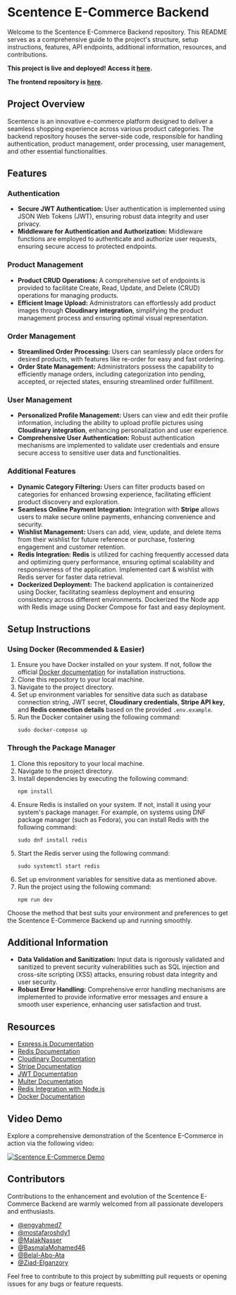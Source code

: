 # Scentence E-Commerce Backend

Welcome to the Scentence E-Commerce Backend repository. This README serves as a comprehensive guide to the project's structure, setup instructions, features, API endpoints, additional information, resources, and contributions.

**This project is live and deployed! Access it [here](https://scentence.vercel.app/).**

**The frontend repository is [here](https://github.com/BasmalaMohamed46/scentence-frontend).**

## Project Overview

Scentence is an innovative e-commerce platform designed to deliver a seamless shopping experience across various product categories. The backend repository houses the server-side code, responsible for handling authentication, product management, order processing, user management, and other essential functionalities.

## Features

### Authentication

- **Secure JWT Authentication:** User authentication is implemented using JSON Web Tokens (JWT), ensuring robust data integrity and user privacy.
- **Middleware for Authentication and Authorization:** Middleware functions are employed to authenticate and authorize user requests, ensuring secure access to protected endpoints.

### Product Management

- **Product CRUD Operations:** A comprehensive set of endpoints is provided to facilitate Create, Read, Update, and Delete (CRUD) operations for managing products.
- **Efficient Image Upload:** Administrators can effortlessly add product images through **Cloudinary integration**, simplifying the product management process and ensuring optimal visual representation.

### Order Management

- **Streamlined Order Processing:** Users can seamlessly place orders for desired products, with features like re-order for easy and fast ordering.
- **Order State Management:** Administrators possess the capability to efficiently manage orders, including categorization into pending, accepted, or rejected states, ensuring streamlined order fulfillment.

### User Management

- **Personalized Profile Management:** Users can view and edit their profile information, including the ability to upload profile pictures using **Cloudinary integration**, enhancing personalization and user experience.
- **Comprehensive User Authentication:** Robust authentication mechanisms are implemented to validate user credentials and ensure secure access to sensitive user data and functionalities.

### Additional Features

- **Dynamic Category Filtering:** Users can filter products based on categories for enhanced browsing experience, facilitating efficient product discovery and exploration.
- **Seamless Online Payment Integration:** Integration with **Stripe** allows users to make secure online payments, enhancing convenience and security.
- **Wishlist Management:** Users can add, view, update, and delete items from their wishlist for future reference or purchase, fostering engagement and customer retention.
- **Redis Integration:** **Redis** is utilized for caching frequently accessed data and optimizing query performance, ensuring optimal scalability and responsiveness of the application. Implemented cart & wishlist with Redis server for faster data retrieval.
- **Dockerized Deployment:** The backend application is containerized using Docker, facilitating seamless deployment and ensuring consistency across different environments. Dockerized the Node app with Redis image using Docker Compose for fast and easy deployment.

## Setup Instructions

### Using Docker (Recommended & Easier)

1. Ensure you have Docker installed on your system. If not, follow the official [Docker documentation](https://docs.docker.com/get-docker/) for installation instructions.
2. Clone this repository to your local machine.
3. Navigate to the project directory.
4. Set up environment variables for sensitive data such as database connection string, JWT secret, **Cloudinary credentials**, **Stripe API key**, and **Redis connection details** based on the provided `.env.example`.
5. Run the Docker container using the following command:
   ```
   sudo docker-compose up
   ```

### Through the Package Manager

1. Clone this repository to your local machine.
2. Navigate to the project directory.
3. Install dependencies by executing the following command:
   ```
   npm install
   ```
4. Ensure Redis is installed on your system. If not, install it using your system's package manager. For example, on systems using DNF package manager (such as Fedora), you can install Redis with the following command:
   ```
   sudo dnf install redis
   ```
5. Start the Redis server using the following command:
   ```
   sudo systemctl start redis
   ```
6. Set up environment variables for sensitive data as mentioned above.
7. Run the project using the following command:
   ```
   npm run dev
   ```

Choose the method that best suits your environment and preferences to get the Scentence E-Commerce Backend up and running smoothly.


## Additional Information

- **Data Validation and Sanitization:** Input data is rigorously validated and sanitized to prevent security vulnerabilities such as SQL injection and cross-site scripting (XSS) attacks, ensuring robust data integrity and user security.
- **Robust Error Handling:** Comprehensive error handling mechanisms are implemented to provide informative error messages and ensure a smooth user experience, enhancing user satisfaction and trust.

## Resources

- [Express.js Documentation](https://expressjs.com/)
- [Redis Documentation](https://redis.io/documentation)
- [Cloudinary Documentation](https://cloudinary.com/documentation)
- [Stripe Documentation](https://stripe.com/docs)
- [JWT Documentation](https://jwt.io/introduction/)
- [Multer Documentation](https://www.npmjs.com/package/multer)
- [Redis Integration with Node.js](https://www.npmjs.com/package/redis)
- [Docker Documentation](https://docs.docker.com/)

## Video Demo

Explore a comprehensive demonstration of the Scentence E-Commerce in action via the following video:

[![Scentence E-Commerce Demo](https://img.youtube.com/vi/FfvFiVY5YCY/0.jpg)](https://www.youtube.com/watch?v=FfvFiVY5YCY)

## Contributors

Contributions to the enhancement and evolution of the Scentence E-Commerce Backend are warmly welcomed from all passionate developers and enthusiasts.

- [@engyahmed7](https://github.com/engyahmed7)
- [@mostafaroshdy1](https://github.com/mostafaroshdy1)
- [@MalakNasser](https://github.com/MalakNasser)
- [@BasmalaMohamed46](https://github.com/BasmalaMohamed46)
- [@Belal-Abo-Ata](https://github.com/Belal-Abo-Ata)
- [@Ziad-Elganzory](https://github.com/Ziad-Elganzory)

Feel free to contribute to this project by submitting pull requests or opening issues for any bugs or feature requests.
